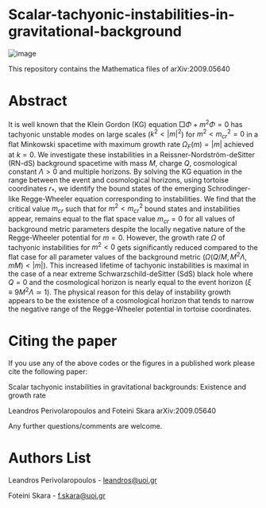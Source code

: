 # Scalar-tachyonic-instabilities-in-gravitational-background

![image](https://user-images.githubusercontent.com/88026221/165861886-78ad870b-3a2d-4801-a8b3-1fde615fd937.png)

This repository contains the Mathematica files of  arXiv:2009.05640

# Abstract
It is well known that the Klein Gordon (KG) equation $\Box \Phi + m^2\Phi=0$  has tachyonic unstable modes on large scales ($k^2<\vert m \vert^2$) for $m^2<m_{cr}^2=0$ in a flat Minkowski spacetime with maximum  growth rate $\Omega_{F}(m)= \vert m \vert$ achieved at $k=0$. We investigate these instabilities in a Reissner-Nordström-deSitter (RN-dS) background spacetime with mass $M$, charge $Q$, cosmological constant $\Lambda>0$ and multiple horizons. By solving the KG equation in the range between the event and cosmological horizons, using tortoise coordinates $r_*$, we identify the bound states of the emerging Schrodinger-like Regge-Wheeler equation corresponding to instabilities. We find that the critical value  $m_{cr}$ such that for $m^2<m_{cr}^2$ bound states and instabilities appear, remains equal to the flat space value $m_{cr}=0$ for all values of background metric parameters despite the locally negative nature of the Regge-Wheeler potential for $m=0$. However, the growth rate $\Omega$ of tachyonic instabilities for $m^2<0$ gets significantly reduced compared to the flat case for all parameter values of the background metric ($\Omega(Q/M,M^2 \Lambda, mM)< \vert m \vert$). This increased lifetime of tachyonic instabilities is maximal in the case of a near extreme Schwarzschild-deSitter (SdS) black hole where $Q=0$ and the cosmological horizon is nearly equal to the event horizon ($\xi \equiv 9M^2 \Lambda \simeq 1$).  The physical reason for this delay of instability growth appears to be the existence of a cosmological horizon that tends to narrow the negative range of the Regge-Wheeler potential in tortoise coordinates. 



# Citing the paper

If you use any of the above codes or the figures in a published work please cite the following paper:

Scalar tachyonic instabilities in gravitational backgrounds: Existence and growth rate

Leandros Perivolaropoulos and Foteini Skara  arXiv:2009.05640


Any further questions/comments are welcome.

# Authors List

Leandros Perivolaropoulos - leandros@uoi.gr

Foteini Skara - f.skara@uoi.gr
